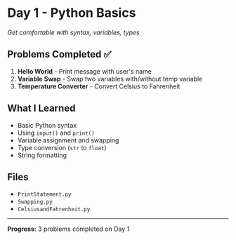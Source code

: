 # Day 1 - Python Basics

*Get comfortable with syntax, variables, types*

## Problems Completed ✅

1. **Hello World** - Print message with user's name
2. **Variable Swap** - Swap two variables with/without temp variable  
3. **Temperature Converter** - Convert Celsius to Fahrenheit

## What I Learned
- Basic Python syntax
- Using `input()` and `print()`
- Variable assignment and swapping
- Type conversion (`str` to `float`)
- String formatting

## Files
- `PrintStatement.py`
- `Swapping.py`
- `CelsiusandFahrenheit.py`

---
**Progress:** 3 problems completed on Day 1